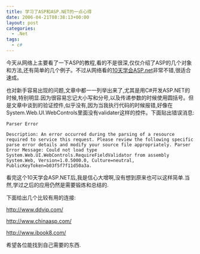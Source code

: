 ```yaml
---
title: 学习了ASP和ASP.NET的一点心得
date: 2006-04-21T08:38:13+00:00
layout: post
categories:
  - .Net
tags:
  - c#
---
```


今天从网络上主要看了一下ASP的教程,看的不是很深,仅仅介绍了ASP的几个对象和方法,还有简单的几个例子。不过从网络看的[10天学会ASP.net](http://bbs.wum.cn/dispbbs.asp?boardid=146&id=2355)非常不错,很适合速成。

也对新手容易出现的问题,文章中都一一列举出来了,尤其是用C#开发ASP.NET的时候,特别明显.因为很容易忘记大小写和分号,以及传递参数的时候使用圆括号。但是文章中谈到的验证控件,似乎没有,因为当我执行代码的时候报错,好像在System.Web.UI.WebControls里面没有validater这样的控件。下面贴出错误消息:
```
Parser Error

Description: An error occurred during the parsing of a resource required to service this request. Please review the following specific parse error details and modify your source file appropriately. Parser Error Message: Could not load type System.Web.UI.WebControls.RequireFieldValidator from assembly System.Web, Version=1.0.5000.0, Culture=neutral, PublicKeyToken=b03f5f7f11d50a3a.
```
看完这个10天学会ASP.NET后,我是信心大增啊,没有想到原来也可以这样简单.当然,学过之后的应用仍然是需要锻炼和总结的.

下面给出几个比较有用的连接:

<http://www.ddvip.com/>

<http://www.chinaasp.com/>

<http://www.ibook8.com/>

希望各位能找到自己需要的东西.